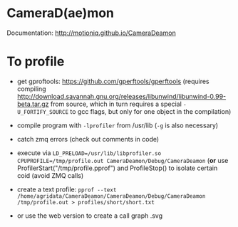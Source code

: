 # CameraD(ae)mon

Documentation: http://motioniq.github.io/CameraDeamon

# To profile
- get gproftools: https://github.com/gperftools/gperftools (requires compiling http://download.savannah.gnu.org/releases/libunwind/libunwind-0.99-beta.tar.gz from source, which in turn requires a special `-U_FORTIFY_SOURCE` to gcc flags, but only for one object in the compilation)

- compile program with `-lprofiler` from /usr/lib (`-g` is also necessary)

- catch zmq errors (check out comments in code)

- execute via `LD_PRELOAD=/usr/lib/libprofiler.so CPUPROFILE=/tmp/profile.out CameraDeamon/Debug/CameraDeamon` (**or** use ProfilerStart("/tmp/profile.pprof") and ProfileStop() to isolate certain coid (avoid ZMQ calls)

- create a text profile: `pprof --text /home/agridata/CameraDeamon/CameraDeamon/Debug/CameraDeamon /tmp/profile.out > profiles/short/short.txt`

- or use the web version to create a call graph .svg
